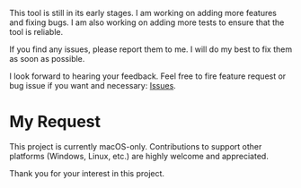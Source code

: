This tool is still in its early stages. I am working on adding more features and fixing bugs. I am also working on adding more tests to ensure that the tool is reliable.

If you find any issues, please report them to me. I will do my best to fix them as soon as possible.

I look forward to hearing your feedback. Feel free to fire feature request or bug issue if you want and necessary: [Issues](https://github.com/davelet/git-intelligence-message/issues/new).

# My Request

This project is currently macOS-only. Contributions to support other platforms (Windows, Linux, etc.) are highly welcome and appreciated.

Thank you for your interest in this project.
